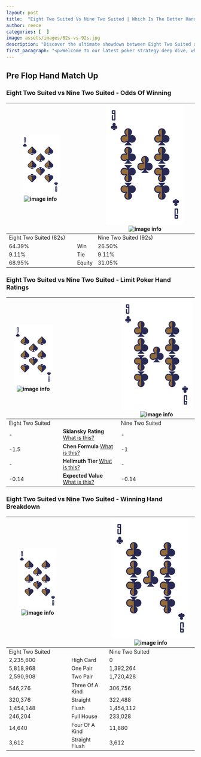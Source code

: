 ```yaml
---
layout: post
title:  "Eight Two Suited Vs Nine Two Suited | Which Is The Better Hand In Poker? A Complete Guide"
author: reece
categories: [  ]
image: assets/images/82s-vs-92s.jpg
description: "Discover the ultimate showdown between Eight Two Suited and Nine Two Suited in poker! Uncover the odds, strategies, and scenarios where one hand triumphs over the other. Get ready to up your poker game with this thrilling analysis."
first_paragraph: "<p>Welcome to our latest poker strategy deep dive, where we're pitting two distinct hands against each other in a high-stakes showdown: Eight Two Suited vs Nine Two Suited.</p><p>In the dynamic world of poker, every decision counts, and knowing which hand holds the upper hand is key to your success at the table.</p><p>In this article, we'll dissect these two hands, explore the scenarios where one dominates the other, and equip you with the knowledge to make strategic choices that can tip the odds in your favor.</p><p>Get ready to unravel the intriguing dynamics of these poker hands and elevate your game to new heights.</p>"
---
```




[comment]: # (sp0)

## Pre Flop Hand Match Up

<div class="table hand-ratings" markdown="1"> 



### Eight Two Suited vs Nine Two Suited - Odds Of Winning


    
| ![image info](assets/images/hand1/8.png) ![image info](assets/images/hand1/2s.png) |  | ![image info](assets/images/hand2/9.png) ![image info](assets/images/hand2/2s.png) |
| -------- | -------- | -------- |
| Eight Two Suited (82s) |  | Nine Two Suited (92s) |
| 64.39% | Win | 26.50% |
| 9.11% | Tie | 9.11% |
| 68.95% | Equity | 31.05% |




[comment]: # (sp1)



### Eight Two Suited vs Nine Two Suited - Limit Poker Hand Ratings


    
| ![image info](assets/images/hand1/8.png) ![image info](assets/images/hand1/2s.png) |  | ![image info](assets/images/hand2/9.png) ![image info](assets/images/hand2/2s.png) |
| -------- | -------- | -------- |
| Eight Two Suited |  | Nine Two Suited |
| - | **Sklansky Rating** [What is this?](/sklansky-rating-explained) | - |
| -1.5 | **Chen Formula** [What is this?](/chen-formula-explained) | -1 |
| - | **Hellmuth Tier** [What is this?](/Hellmuth-tier-explained) | - |
| -0.14 | **Expected Value** [What is this?](/expected-value-explained) | -0.14 |




[comment]: # (sp2)



### Eight Two Suited vs Nine Two Suited - Winning Hand Breakdown


    
| ![image info](assets/images/hand1/8.png) ![image info](assets/images/hand1/2s.png) |  | ![image info](assets/images/hand2/9.png) ![image info](assets/images/hand2/2s.png) |
| -------- | -------- | -------- |
| Eight Two Suited |  | Nine Two Suited |
| 2,235,600 | High Card | 0 |
| 5,818,968 | One Pair | 1,392,264 |
| 2,590,908 | Two Pair | 1,720,428 |
| 546,276 | Three Of A Kind | 306,756 |
| 320,376 | Straight | 322,488 |
| 1,454,148 | Flush | 1,454,112 |
| 246,204 | Full House | 233,028 |
| 14,640 | Four Of A Kind | 11,880 |
| 3,612 | Straight Flush | 3,612 |




[comment]: # (sp3)



</div>

[comment]: # (sp4)



[comment]: # (sp5)

